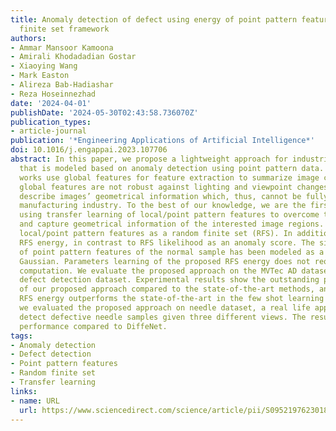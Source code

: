 ```yaml
---
title: Anomaly detection of defect using energy of point pattern features within random
  finite set framework
authors:
- Ammar Mansoor Kamoona
- Amirali Khodadadian Gostar
- Xiaoying Wang
- Mark Easton
- Alireza Bab-Hadiashar
- Reza Hoseinnezhad
date: '2024-04-01'
publishDate: '2024-05-30T02:43:58.736070Z'
publication_types:
- article-journal
publication: '*Engineering Applications of Artificial Intelligence*'
doi: 10.1016/j.engappai.2023.107706
abstract: In this paper, we propose a lightweight approach for industrial defect detection
  that is modeled based on anomaly detection using point pattern data. Most recent
  works use global features for feature extraction to summarize image content. However,
  global features are not robust against lighting and viewpoint changes and do not
  describe images’ geometrical information which, thus, cannot be fully utilized in
  manufacturing industry. To the best of our knowledge, we are the first to propose
  using transfer learning of local/point pattern features to overcome these limitations
  and capture geometrical information of the interested image regions. We model these
  local/point pattern features as a random finite set (RFS). In addition, we propose
  RFS energy, in contrast to RFS likelihood as an anomaly score. The similarity distribution
  of point pattern features of the normal sample has been modeled as a multivariate
  Gaussian. Parameters learning of the proposed RFS energy does not require any heavy
  computation. We evaluate the proposed approach on the MVTec AD dataset, a multi-object
  defect detection dataset. Experimental results show the outstanding performance
  of our proposed approach compared to the state-of-the-art methods, and the proposed
  RFS energy outperforms the state-of-the-art in the few shot learning settings. Also,
  we evaluated the proposed approach on needle dataset, a real life application, to
  detect defective needle samples given three different views. The results show superior
  performance compared to DiffeNet.
tags:
- Anomaly detection
- Defect detection
- Point pattern features
- Random finite set
- Transfer learning
links:
- name: URL
  url: https://www.sciencedirect.com/science/article/pii/S0952197623018900
---
```

